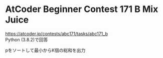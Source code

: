 # AtCoder Beginner Contest 171 B Mix Juice  
https://atcoder.jp/contests/abc171/tasks/abc171_b  
Python (3.8.2)で回答  

pをソートして最小からK個の総和を出力
